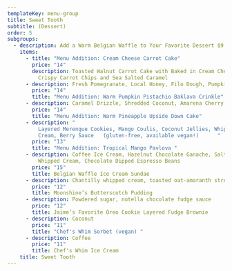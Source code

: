 ```yaml
---
templateKey: menu-group
title: Sweet Tooth
subtitle: (Dessert)
order: 5
subgroups:
  - description: Add a Warm Belgian Waffle to Your Favorite Dessert $9
    items:
      - title: "Menu Addition: Cream Cheese Carrot Cake"
        price: "14"
        description: Toasted Walnut Carrot Cake with Baked in Cream Cheese Ribbons,
          Crispy Carrot Chips and Sea Salted Caramel
      - description: Fresh Pomegranate, Local Honey, Filo Dough, Pumpkin Custard
        price: "14"
        title: "Menu Addition: Warm Pumpkin Pistachio Baklava Crinkle"
      - description: Caramel Drizzle, Shredded Coconut, Amarena Cherry
        price: "14"
        title: "Menu Addition: Warm Pineapple Upside Down Cake"
      - description: "                                                      Crispy
          Layered Merengue Cookies, Mango Coulis, Coconut Jellies, Whipped
          Cream, Berry Sauce   (gluten-free, available vegan!)      "
        price: "13"
        title: "Menu Addition: Tropical Mango Pavlova "
      - description: Coffee Ice Cream, Hazelnut Chocolate Ganache, Salted Caramel Sauce,
          Whipped Cream, Chocolate Dipped Espresso Beans
        price: "15"
        title: Belgian Waffle Ice Cream Sundae
      - description: Chantilly whipped cream, toasted oat-amaranth streusel
        price: "12"
        title: Moonshine’s Butterscotch Pudding
      - description: Powdered sugar, nutella chocolate fudge sauce
        price: "12"
        title: Jaime’s Favorite Oreo Cookie Layered Fudge Brownie
      - description: Coconut
        price: "11"
        title: "Chef's Whim Sorbet (vegan) "
      - description: Coffee
        price: "11"
        title: Chef's Whim Ice Cream
    title: Sweet Tooth
---
```

